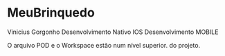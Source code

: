# MeuBrinquedo


Vinicius Gorgonho
Desenvolvimento Nativo IOS
Desenvolvimento MOBILE


O arquivo POD e o Workspace estão num nível superior.
do projeto.
